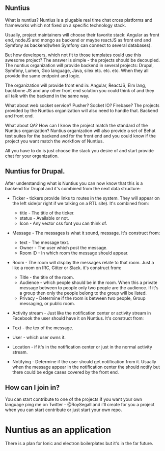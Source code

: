 ## Nuntius

What is nuntius? Nuntius is a plugable real time chat cross platforms and 
frameworks which not fixed on a specific technology stack.

Usually, project maintainers will choose their favorite stack: Angular as front 
end, nodeJS and mongo as backend or maybe reactJS as front end and Symfony as
backend(when Symfony can connect to several databases).

But how developers, which not fit to those templates could use this awesome
project? The answer is simple - the projects should be decoupled. The nuntius
organization will provide backend in several projects: Drupal, Symfony, Lumen,
Goo language, Java, silex etc. etc. etc. When they all provide the same
endpoint and logic.

The organization will provide front end in: Angular, ReactJS, Elm lang, backbone 
JS and any other front end solution you could think of and they all talk with 
the backend in the same way.

What about web socket service? Pusher? Socket IO? Firebase? The projects provided
by the Nuntius organization will also need to handle that. Backend and front end.

What about QA? How can I know the project match the standard of the Nuntius
organization? Nuntius organization will also provide a set of Behat test suites
for the backend and for the front end and you could know if the project you want
match the workflow of Nuntius.

All you have to do is just choose the stack you desire of and start provide chat
for your organization.

## Nuntius for Drupal.
After understanding what is Nuntius you can now know that this is a backend for
Drupal and it's combined from the next data structure:

* Ticker - tickers provide links to routes in the system. They will appear on
the left side(or right if we talking on a RTL site). It's combined from:
  * title - The title of the ticker.
  * status - Available or not.
  * Icon - Any vector css font you can think of.


* Message - The messages is what it sound, message. It's construct from:
  * text - The message text.
  * Owner - The user which post the message.
  * Room ID - In which room the message should appear.


* Room - The room will display the messages relate to that room. Just a like a
room on IRC, Gitter or Slack. it's construct from:
  * Title - the title of the room.
  * Audience - which people should be in the room. When this a private message
  between to people only two people are the audience. If it's a group then only
  the people belong to the group will be listed.
  * Privacy - Determine if the room is between two people, Group messaging, or
  public room.


* Activity stream - Just like the notification center or activity stream in 
Facebook the user should have it on Nuntius. It's construct from:
 * Text - the tex of the message.
 * User - which user owns it.
 * Location - if it's in the notification center or just in the normal activity
 stream.
 * Notifying - Determine if the user should get notification from it. Usually 
 when the message appear in the notification center the should notify but there 
 could be edge cases covered by the front end.


 ## How can I join in?
 You can start contribute to one of the projects if you want your own language
 ping me on Twitter - @RoySegall and i'll create for you a project when you can
 start contribute or just start your own repo.

 # Nuntius as an application
 There is a plan for Ionic and electron boilerplates but it's in the far future.
